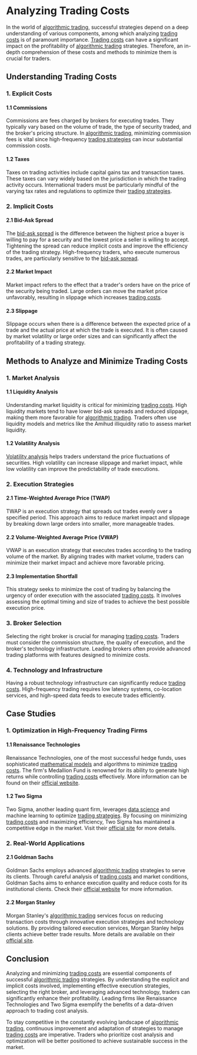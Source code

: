 # Analyzing Trading Costs

In the world of [algorithmic trading](../a/algorithmic_trading.md), successful strategies depend on a deep understanding of various components, among which analyzing [trading costs](../t/trading_costs.md) is of paramount importance. [Trading costs](../t/trading_costs.md) can have a significant impact on the profitability of [algorithmic trading](../a/algorithmic_trading.md) strategies. Therefore, an in-depth comprehension of these costs and methods to minimize them is crucial for traders.

## Understanding Trading Costs

### 1. Explicit Costs

#### 1.1 Commissions
Commissions are fees charged by brokers for executing trades. They typically vary based on the volume of trade, the type of security traded, and the broker's pricing structure. In [algorithmic trading](../a/algorithmic_trading.md), minimizing commission fees is vital since high-frequency [trading strategies](../t/trading_strategies.md) can incur substantial commission costs.

#### 1.2 Taxes
Taxes on trading activities include capital gains tax and transaction taxes. These taxes can vary widely based on the jurisdiction in which the trading activity occurs. International traders must be particularly mindful of the varying tax rates and regulations to optimize their [trading strategies](../t/trading_strategies.md).

### 2. Implicit Costs

#### 2.1 Bid-Ask Spread
The [bid-ask spread](../b/bid-ask_spread.md) is the difference between the highest price a buyer is willing to pay for a security and the lowest price a seller is willing to accept. Tightening the spread can reduce implicit costs and improve the efficiency of the trading strategy. High-frequency traders, who execute numerous trades, are particularly sensitive to the [bid-ask spread](../b/bid-ask_spread.md).

#### 2.2 Market Impact
Market impact refers to the effect that a trader's orders have on the price of the security being traded. Large orders can move the market price unfavorably, resulting in slippage which increases [trading costs](../t/trading_costs.md).

#### 2.3 Slippage
Slippage occurs when there is a difference between the expected price of a trade and the actual price at which the trade is executed. It is often caused by market volatility or large order sizes and can significantly affect the profitability of a trading strategy.

## Methods to Analyze and Minimize Trading Costs

### 1. Market Analysis

#### 1.1 Liquidity Analysis
Understanding market liquidity is critical for minimizing [trading costs](../t/trading_costs.md). High liquidity markets tend to have lower bid-ask spreads and reduced slippage, making them more favorable for [algorithmic trading](../a/algorithmic_trading.md). Traders often use liquidity models and metrics like the Amihud illiquidity ratio to assess market liquidity.

#### 1.2 Volatility Analysis
[Volatility analysis](../v/volatility_analysis.md) helps traders understand the price fluctuations of securities. High volatility can increase slippage and market impact, while low volatility can improve the predictability of trade executions.

### 2. Execution Strategies

#### 2.1 Time-Weighted Average Price (TWAP)
TWAP is an execution strategy that spreads out trades evenly over a specified period. This approach aims to reduce market impact and slippage by breaking down large orders into smaller, more manageable trades.

#### 2.2 Volume-Weighted Average Price (VWAP)
VWAP is an execution strategy that executes trades according to the trading volume of the market. By aligning trades with market volume, traders can minimize their market impact and achieve more favorable pricing.

#### 2.3 Implementation Shortfall
This strategy seeks to minimize the cost of trading by balancing the urgency of order execution with the associated [trading costs](../t/trading_costs.md). It involves assessing the optimal timing and size of trades to achieve the best possible execution price.

### 3. Broker Selection

Selecting the right broker is crucial for managing [trading costs](../t/trading_costs.md). Traders must consider the commission structure, the quality of execution, and the broker's technology infrastructure. Leading brokers often provide advanced trading platforms with features designed to minimize costs.

### 4. Technology and Infrastructure

Having a robust technology infrastructure can significantly reduce [trading costs](../t/trading_costs.md). High-frequency trading requires low latency systems, co-location services, and high-speed data feeds to execute trades efficiently.

## Case Studies

### 1. Optimization in High-Frequency Trading Firms

#### 1.1 Renaissance Technologies
Renaissance Technologies, one of the most successful hedge funds, uses sophisticated [mathematical models](../m/mathematical_models_in_trading.md) and algorithms to minimize [trading costs](../t/trading_costs.md). The firm's Medallion Fund is renowned for its ability to generate high returns while controlling [trading costs](../t/trading_costs.md) effectively. More information can be found on their [official website](https://www.rentech.com/).

#### 1.2 Two Sigma
Two Sigma, another leading quant firm, leverages [data science](../d/data_science_in_trading.md) and machine learning to optimize [trading strategies](../t/trading_strategies.md). By focusing on minimizing [trading costs](../t/trading_costs.md) and maximizing efficiency, Two Sigma has maintained a competitive edge in the market. Visit their [official site](https://www.twosigma.com/) for more details.

### 2. Real-World Applications

#### 2.1 Goldman Sachs
Goldman Sachs employs advanced [algorithmic trading](../a/algorithmic_trading.md) strategies to serve its clients. Through careful analysis of [trading costs](../t/trading_costs.md) and market conditions, Goldman Sachs aims to enhance execution quality and reduce costs for its institutional clients. Check their [official website](https://www.goldmansachs.com/) for more information.

#### 2.2 Morgan Stanley
Morgan Stanley's [algorithmic trading](../a/algorithmic_trading.md) services focus on reducing transaction costs through innovative execution strategies and technology solutions. By providing tailored execution services, Morgan Stanley helps clients achieve better trade results. More details are available on their [official site](https://www.morganstanley.com/).

## Conclusion

Analyzing and minimizing [trading costs](../t/trading_costs.md) are essential components of successful [algorithmic trading](../a/algorithmic_trading.md) strategies. By understanding the explicit and implicit costs involved, implementing effective execution strategies, selecting the right broker, and leveraging advanced technology, traders can significantly enhance their profitability. Leading firms like Renaissance Technologies and Two Sigma exemplify the benefits of a data-driven approach to trading cost analysis.

To stay competitive in the constantly evolving landscape of [algorithmic trading](../a/algorithmic_trading.md), continuous improvement and adaptation of strategies to manage [trading costs](../t/trading_costs.md) are imperative. Traders who prioritize cost analysis and optimization will be better positioned to achieve sustainable success in the market.